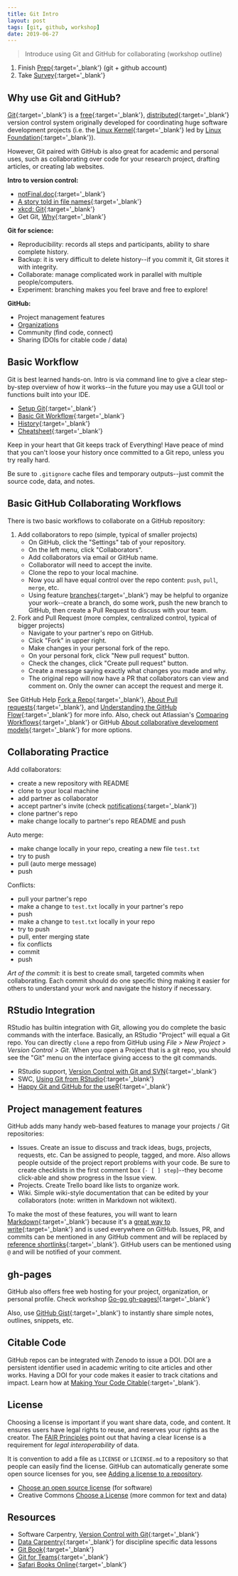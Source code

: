 ```yaml
---
title: Git Intro
layout: post
tags: [git, github, workshop]
date: 2019-06-27
---
```


> Introduce using Git and GitHub for collaborating (workshop outline)

1. Finish [Prep](https://evanwill.github.io/get-git/0-prep.html){:target='_blank'} (git + github account)
2. Take [Survey](https://docs.google.com/forms/d/e/1FAIpQLSeC0XH3vHOAOU9gSMmkdTGrND8PN0AAIo6f5PL5WOAXRWMjNg/viewform?usp=sf_link){:target='_blank'}

## Why use Git and GitHub?

[Git](https://git-scm.com/){:target='_blank'} is a [free](https://www.gnu.org/philosophy/free-sw.en.html){:target='_blank'}, [distributed](https://en.wikipedia.org/wiki/Distributed_version_control){:target='_blank'} version control system originally developed for coordinating huge software development projects (i.e. the [Linux Kernel](https://www.kernel.org/){:target='_blank'} led by [Linux Foundation](https://www.linuxfoundation.org/about){:target='_blank'}). 

However, Git paired with GitHub is also great for academic and personal uses, such as collaborating over code for your research project, drafting articles, or creating lab websites.

**Intro to version control:**

- [notFinal.doc](http://www.phdcomics.com/comics/archive.php?comicid=1531){:target='_blank'}
- [A story told in file names](http://phdcomics.com/comics/archive.php?comicid=1323){:target='_blank'}
- [xkcd: Git](https://xkcd.com/1597/){:target='_blank'}
- Get Git, [Why](https://uidaholib.github.io/get-git/1why.html){:target='_blank'}

**Git for science:**

- Reproducibility: records all steps and participants, ability to share complete history.
- Backup: it is very difficult to delete history--if you commit it, Git stores it with integrity.
- Collaborate: manage complicated work in parallel with multiple people/computers.
- Experiment: branching makes you feel brave and free to explore!

**GitHub:**

- Project management features
- [Organizations](https://evanwill.github.io/_drafts/notes/github-org.html)
- Community (find code, connect)
- Sharing (DOIs for citable code / data)

## Basic Workflow

Git is best learned hands-on. 
Intro is via command line to give a clear step-by-step overview of how it works--in the future you may use a GUI tool or functions built into your IDE.

- [Setup Git](https://evanwill.github.io/get-git/2-setup.html){:target='_blank'}
- [Basic Git Workflow](https://evanwill.github.io/get-git/3-workflow.html){:target='_blank'}
- [History](https://evanwill.github.io/get-git/4-history.html){:target='_blank'}
- [Cheatsheet](https://evanwill.github.io/get-git/cheatsheet.html){:target='_blank'}

Keep in your heart that Git keeps track of Everything! 
Have peace of mind that you can't loose your history once committed to a Git repo, unless you try really hard.

Be sure to `.gitignore` cache files and temporary outputs--just commit the source code, data, and notes.

## Basic GitHub Collaborating Workflows 

There is two basic workflows to collaborate on a GitHub repository:

1. Add collaborators to repo (simple, typical of smaller projects)
    - On GitHub, click the "Settings" tab of your repository.
    - On the left menu, click "Collaborators".
    - Add collaborators via email or GitHub name.
    - Collaborator will need to accept the invite.
    - Clone the repo to your local machine.
    - Now you all have equal control over the repo content: `push`, `pull`, `merge`, etc. 
    - Using feature [branches](https://git-scm.com/book/en/v2/Git-Branching-Branches-in-a-Nutshell){:target='_blank'} may be helpful to organize your work--create a branch, do some work, push the new branch to GitHub, then create a Pull Request to discuss with your team.
2. Fork and Pull Request (more complex, centralized control, typical of bigger projects)
    - Navigate to your partner's repo on GitHub.
    - Click "Fork" in upper right.
    - Make changes in your personal fork of the repo.
    - On your personal fork, click "New pull request" button.
    - Check the changes, click "Create pull request" button.
    - Create a message saying exactly what changes you made and why.
    - The original repo will now have a PR that collaborators can view and comment on. Only the owner can accept the request and merge it.

See GitHub Help [Fork a Repo](https://help.github.com/articles/fork-a-repo/){:target='_blank'}, [About Pull requests](https://help.github.com/articles/about-pull-requests/){:target='_blank'}, and [Understanding the GitHub Flow](https://guides.github.com/introduction/flow/){:target='_blank'} for more info.
Also, check out Atlassian's [Comparing Workflows](https://www.atlassian.com/git/tutorials/comparing-workflows){:target='_blank'} or GitHub [About collaborative development models](https://help.github.com/en/articles/about-collaborative-development-models){:target='_blank'} for more options.

## Collaborating Practice

Add collaborators:

- create a new repository with README
- clone to your local machine 
- add partner as collaborator
- accept partner's invite (check [notifications](https://github.com/notifications){:target='_blank'}) 
- clone partner's repo 
- make change locally to partner's repo README and push

Auto merge:

- make change locally in your repo, creating a new file `test.txt`
- try to push
- pull (auto merge message)
- push

Conflicts:

- pull your partner's repo
- make a change to `test.txt` locally in your partner's repo
- push
- make a change to `test.txt` locally in your repo
- try to push
- pull, enter merging state
- fix conflicts
- commit
- push

*Art of the commit:* it is best to create small, targeted commits when collaborating.
Each commit should do one specific thing making it easier for others to understand your work and navigate the history if necessary.

## RStudio Integration

RStudio has builtin integration with Git, allowing you do complete the basic commands with the interface.
Basically, an RStudio "Project" will equal a Git repo. 
You can directly `clone` a repo from GitHub using *File > New Project > Version Control > Git*.
When you open a Project that is a git repo, you should see the "Git" menu on the interface giving access to the git commands.

- RStudio support, [Version Control with Git and SVN](https://support.rstudio.com/hc/en-us/articles/200532077-Version-Control-with-Git-and-SVN){:target='_blank'}
- SWC, [Using Git from RStudio](https://swcarpentry.github.io/git-novice/14-supplemental-rstudio/index.html){:target='_blank'}
- [Happy Git and GitHub for the useR](https://happygitwithr.com/){:target='_blank'}

## Project management features

GitHub adds many handy web-based features to manage your projects / Git repositories:

- Issues. Create an issue to discuss and track ideas, bugs, projects, requests, etc. Can be assigned to people, tagged, and more. Also allows people outside of the project report problems with your code. Be sure to create checklists in the first comment box (`- [ ] step`)--they become click-able and show progress in the Issue view.
- Projects. Create Trello board like lists to organize work.
- Wiki. Simple wiki-style documentation that can be edited by your collaborators (note: written in Markdown not wikitext).

To make the most of these features, you will want to learn [Markdown](https://help.github.com/articles/basic-writing-and-formatting-syntax/){:target='_blank'} because it's a [great way to write](https://evanwill.github.io/_drafts/notes/writing-markdown.html){:target='_blank'} and is used everywhere on GitHub.
Issues, PR, and commits can be mentioned in any GitHub comment and will be replaced by [reference shortlinks](https://help.github.com/articles/autolinked-references-and-urls/){:target='_blank'}. 
GitHub users can be mentioned using `@` and will be notified of your comment.

## gh-pages

GitHub also offers free web hosting for your project, organization, or personal profile.
Check workshop [Go-go gh-pages!](https://evanwill.github.io/go-go-ghpages/){:target='_blank'}

Also, use [GitHub Gist](https://gist.github.com/){:target='_blank'} to instantly share simple notes, outlines, snippets, etc.

## Citable Code 

GitHub repos can be integrated with Zenodo to issue a DOI. 
DOI are a persistent identifier used in academic writing to cite articles and other works. 
Having a DOI for your code makes it easier to track citations and impact. 
Learn how at [Making Your Code Citable](https://guides.github.com/activities/citable-code/){:target='_blank'}.

## License

Choosing a license is important if you want share data, code, and content. 
It ensures users have legal rights to reuse, and reserves your rights as the creator.
The [FAIR Principles](https://www.go-fair.org/fair-principles/r1-1-metadata-released-clear-accessible-data-usage-license/) point out that having a clear license is a requirement for *legal interoperability* of data.

It is convention to add a file as `LICENSE` or `LICENSE.md` to a repository so that people can easily find the license. 
GitHub can automatically generate some open source licenses for you, see [Adding a license to a repository](https://help.github.com/en/articles/adding-a-license-to-a-repository).

- [Choose an open source license](https://choosealicense.com/) (for software)
- Creative Commons [Choose a License](https://creativecommons.org/choose/) (more common for text and data)

## Resources

- Software Carpentry, [Version Control with Git](https://swcarpentry.github.io/git-novice/){:target='_blank'}
- [Data Carpentry](https://www.datacarpentry.org/lessons/){:target='_blank'} for discipline specific data lessons
- [Git Book](https://git-scm.com/book){:target='_blank'}
- [Git for Teams](http://gitforteams.com/){:target='_blank'}
- [Safari Books Online](http://ida.lib.uidaho.edu:2048/login?url=https://www.oreilly.com/library/view/temporary-access/){:target='_blank'}
